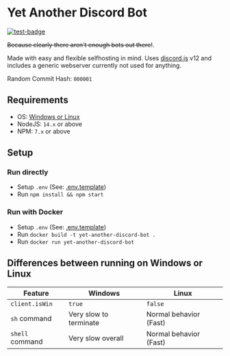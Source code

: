 # Yet Another Discord Bot
[![test-badge](https://img.shields.io/badge/Works%20every%20time-60%25%20of%20the%20time-yellow)](#)

~~Because clearly there aren't enough bots out there!~~.

Made with easy and flexible selfhosting in mind. Uses [discord.js](https://discord.js.org/#/) v12 and includes a generic webserver currently not used for anything.

Random Commit Hash: `000001`

## Requirements
- OS: [Windows or Linux](#differences-between-running-on-windows-or-linux)
- NodeJS: `14.x` or above
- NPM: `7.x` or above

## Setup
### Run directly
- Setup `.env` (See: [.env.template](/.env.template))
- Run `npm install && npm start`

### Run with Docker
- Setup `.env` (See: [.env.template](/.env.template))
- Run `docker build -t yet-another-discord-bot .`
- Run `docker run yet-another-discord-bot`

## Differences between running on Windows or Linux
Feature | Windows | Linux
-|-|-
`client.isWin` | `true` | `false`
`sh` command | Very slow to terminate | Normal behavior (Fast)
`shell` command | Very slow overall | Normal behavior (Fast)
